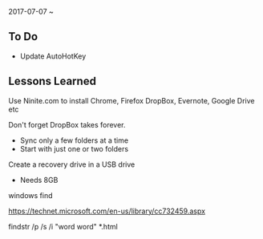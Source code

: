 

2017-07-07 ~ 

## To Do 

* Update AutoHotKey


## Lessons Learned
Use Ninite.com to install Chrome, Firefox DropBox, Evernote, Google Drive etc

Don't forget DropBox takes forever. 
* Sync only a few folders at a time
* Start with just one or two folders

Create a recovery drive in a USB drive
* Needs 8GB



windows find

https://technet.microsoft.com/en-us/library/cc732459.aspx


findstr /p /s /i "word word"  *.html